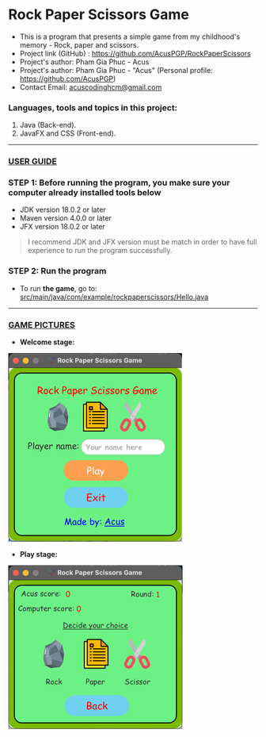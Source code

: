 # Rock Paper Scissors Game

- This is a program that presents a simple game from my childhood's memory - Rock, paper and scissors.
- Project link (GitHub) : https://github.com/AcusPGP/RockPaperScissors
- Project's author: Pham Gia Phuc - Acus
- Project's author: Pham Gia Phuc - "Acus" (Personal profile: https://github.com/AcusPGP)
- Contact Email: acuscodinghcm@gmail.com

### Languages, tools and topics in this project:

1. Java (Back-end).
2. JavaFX and CSS (Front-end).

-----------------------------------
<ins>

### USER GUIDE

</ins>

### STEP 1: Before running the program, you make sure your computer already installed tools below

- JDK version 18.0.2 or later
- Maven version 4.0.0 or later
- JFX version 18.0.2 or later

> I recommend JDK and JFX version must be match in order to have full experience to run the program successfully.

### STEP 2: Run the program

- To run **the game**, go to: [src/main/java/com/example/rockpaperscissors/Hello.java](src/main/java/com/example/rockpaperscissors/Hello.java)

-----------------------------------
<ins>

### GAME PICTURES

</ins>

- **Welcome stage:**

![](src/main/resources/com/example/rockpaperscissors/photo/img1.png)

- **Play stage:**

![](src/main/resources/com/example/rockpaperscissors/photo/img2.png)